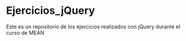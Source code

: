 # Ejercicios_jQuery
Este es un repositorio de los ejercicios realizados con jQuery durante el curso de MEAN
